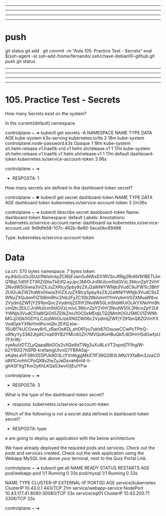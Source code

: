



------------------------------------------------------------------------------------------------------------------------------------------------------
------------------------------------------------------------------------------------------------------------------------------------------------------
------------------------------------------------------------------------------------------------------------------------------------------------------
------------------------------------------------------------------------------------------------------------------------------------------------------
# push

git status
git add .
git commit -m "Aula 105. Practice Test - Secrets"
eval $(ssh-agent -s)
ssh-add /home/fernando/.ssh/chave-debian10-github
git push
git status




------------------------------------------------------------------------------------------------------------------------------------------------------
------------------------------------------------------------------------------------------------------------------------------------------------------
------------------------------------------------------------------------------------------------------------------------------------------------------
------------------------------------------------------------------------------------------------------------------------------------------------------
# 105. Practice Test - Secrets



How many Secrets exist on the system?

In the current(default) namespace.
                                                   

controlplane ~ ➜  kubectl get secrets -A
NAMESPACE     NAME                                TYPE                                  DATA   AGE
kube-system   k3s-serving                         kubernetes.io/tls                     2      18m
kube-system   controlplane.node-password.k3s      Opaque                                1      18m
kube-system   sh.helm.release.v1.traefik-crd.v1   helm.sh/release.v1                    1      17m
kube-system   sh.helm.release.v1.traefik.v1       helm.sh/release.v1                    1      17m
default       dashboard-token                     kubernetes.io/service-account-token   3      96s

controlplane ~ ➜  


- RESPOSTA:
1








How many secrets are defined in the dashboard-token secret?

controlplane ~ ✖ kubectl get secret dashboard-token
NAME              TYPE                                  DATA   AGE
dashboard-token   kubernetes.io/service-account-token   3      2m36s

controlplane ~ ➜  kubectl describe secret dashboard-token
Name:         dashboard-token
Namespace:    default
Labels:       <none>
Annotations:  kubernetes.io/service-account.name: dashboard-sa
              kubernetes.io/service-account.uid: 9d9dfe58-107c-462b-8e90-5eca0bc89486

Type:  kubernetes.io/service-account-token

Data
====
ca.crt:     570 bytes
namespace:  7 bytes
token:      eyJhbGciOiJSUzI1NiIsImtpZCI6IjFJam5uNWxEX1RVSnJfRlg2RnNVN1BETlJmQ1BqLTdISFZTWlZiSlIwTkEifQ.eyJpc3MiOiJrdWJlcm5ldGVzL3NlcnZpY2VhY2NvdW50Iiwia3ViZXJuZXRlcy5pby9zZXJ2aWNlYWNjb3VudC9uYW1lc3BhY2UiOiJkZWZhdWx0Iiwia3ViZXJuZXRlcy5pby9zZXJ2aWNlYWNjb3VudC9zZWNyZXQubmFtZSI6ImRhc2hib2FyZC10b2tlbiIsImt1YmVybmV0ZXMuaW8vc2VydmljZWFjY291bnQvc2VydmljZS1hY2NvdW50Lm5hbWUiOiJkYXNoYm9hcmQtc2EiLCJrdWJlcm5ldGVzLmlvL3NlcnZpY2VhY2NvdW50L3NlcnZpY2UtYWNjb3VudC51aWQiOiI5ZDlkZmU1OC0xMDdjLTQ2MmItOGU5MC01ZWNhMGJjODk0ODYiLCJzdWIiOiJzeXN0ZW06c2VydmljZWFjY291bnQ6ZGVmYXVsdDpkYXNoYm9hcmQtc2EifQ.klw-15U6f7kUCOxwy6r5_zRarOoKDj_ehD61yu7okh87lOxuxeCCwPcTPtrQ-u9fkyYy3382JtpKCrna09YB2YMU4GZh7MVQoKoHBuQkfL8DIHrHSdGwfpU7FXrWj-xyeAuIzDTZLyQaaq8biGOs2vXQe8dTWg3uXu8LxVT2opoljTFIhgIW-bZY60l27hSPB-krefamgUIvnG7YBRA5aj-sKqfeLeVF38hXS5PUk8D3LcYVrAtgjgMkX7lF36Q2IB3LMKcYXfaBm3JvaCOidN1CnnhhCPpQX8s2teZyJeDxvah6nI4-Ii-ghASFXgTKm2yKhLKQa53wvGIjEuiYFw

controlplane ~ ➜  


- RESPOSTA:
3












What is the type of the dashboard-token secret?


- resposta:
kubernetes.io/service-account-token














Which of the following is not a secret data defined in dashboard-token secret?

- RESPOSTA:
type














e are going to deploy an application with the below architecture

We have already deployed the required pods and services. Check out the pods and services created. Check out the web application using the Webapp MySQL link above your terminal, next to the Quiz Portal Link.



controlplane ~ ➜  kubectl get all
NAME             READY   STATUS    RESTARTS   AGE
pod/webapp-pod   1/1     Running   0          33s
pod/mysql        1/1     Running   0          33s

NAME                     TYPE        CLUSTER-IP     EXTERNAL-IP   PORT(S)          AGE
service/kubernetes       ClusterIP   10.43.0.1      <none>        443/TCP          21m
service/webapp-service   NodePort    10.43.177.41   <none>        8080:30080/TCP   33s
service/sql01            ClusterIP   10.43.200.71   <none>        3306/TCP         33s

controlplane ~ ➜  








